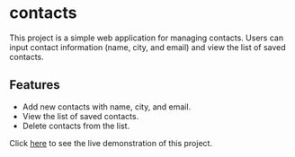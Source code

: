# contacts

This project is a simple web application for managing contacts. Users can input contact information (name, city, and email) and view the list of saved contacts.

## Features

- Add new contacts with name, city, and email.
- View the list of saved contacts.
- Delete contacts from the list.
  
Click [here](https://gurlinkaur23.github.io/contacts/) to see the live demonstration of this project.
